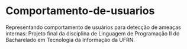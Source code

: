 # Comportamento-de-usuarios
Representando comportamento de usuários para detecção de ameaças internas: Projeto final da disciplina de Linguagem de Programação II do Bacharelado em Tecnologia da Informação da UFRN.
